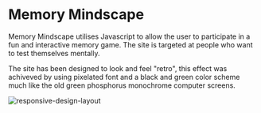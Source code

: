 # Memory Mindscape

Memory Mindscape utilises Javascript to allow the user to participate in a fun and interactive memory game. The site is targeted at people who want to test themselves mentally.

The site has been designed to look and feel "retro", this effect was achiveved by using pixelated font and a black and green color scheme much like the old green phosphorus monochrome computer screens.

![responsive-design-layout](.assets/images/responsive-design.png)
